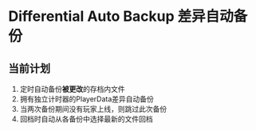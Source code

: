 <!--
 * @Author       : noeru_desu
 * @Date         : 2022-06-13 21:23:38
 * @LastEditors  : noeru_desu
 * @LastEditTime : 2022-06-13 21:30:54
 * @Description  : 
-->
# Differential Auto Backup 差异自动备份

## 当前计划
1. 定时自动备份**被更改**的存档内文件
2. 拥有独立计时器的PlayerData差异自动备份
3. 当两次备份期间没有玩家上线，则跳过此次备份
4. 回档时自动从各备份中选择最新的文件回档
